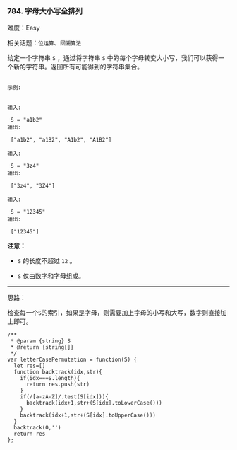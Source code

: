 ### 784. 字母大小写全排列

难度：Easy

相关话题：`位运算`、`回溯算法`

给定一个字符串 `S` ，通过将字符串 `S` 中的每个字母转变大小写，我们可以获得一个新的字符串。返回所有可能得到的字符串集合。





```

示例:


输入:

 S = "a1b2"
输出:

 ["a1b2", "a1B2", "A1b2", "A1B2"]

输入:

 S = "3z4"
输出:

 ["3z4", "3Z4"]

输入:

 S = "12345"
输出:

 ["12345"]

```

 **注意：** 





*  `S` 的长度不超过 `12` 。

*  `S` 仅由数字和字母组成。






-----

思路：

检查每一个`S`的索引，如果是字母，则需要加上字母的小写和大写，数字则直接加上即可。


```
/**
 * @param {string} S
 * @return {string[]}
 */
var letterCasePermutation = function(S) {
  let res=[]
  function backtrack(idx,str){
    if(idx===S.length){
      return res.push(str)
    }
    if(/[a-zA-Z]/.test(S[idx])){
      backtrack(idx+1,str+(S[idx].toLowerCase()))
    }
    backtrack(idx+1,str+(S[idx].toUpperCase()))
  }
  backtrack(0,'')
  return res
};



```
